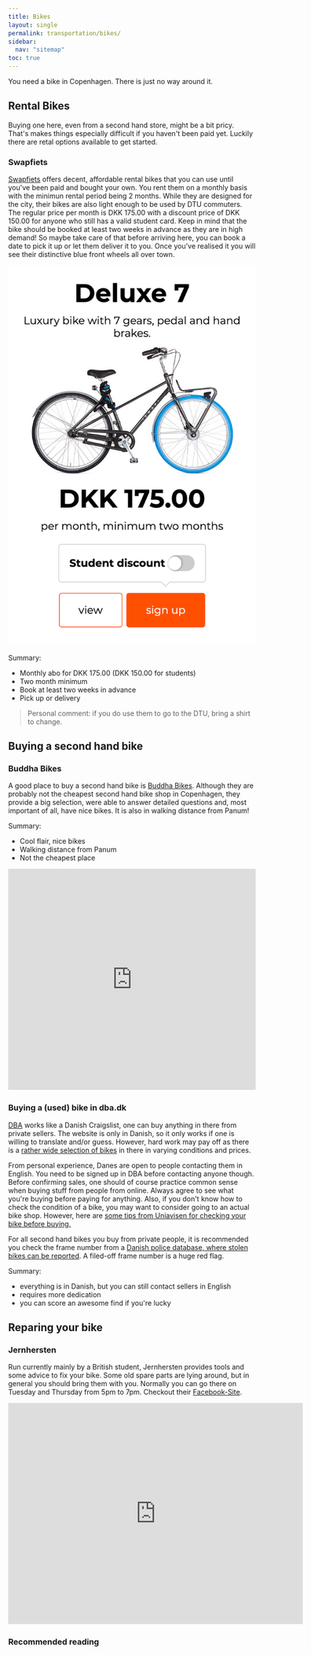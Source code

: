 ```yaml
---
title: Bikes
layout: single
permalink: transportation/bikes/
sidebar:
  nav: "sitemap"
toc: true
---
```


<!-- # Bikes -->

You need a bike in Copenhagen. There is just no way around it.

## Rental Bikes

Buying one here, even from a second hand store, might be a bit pricy. That's makes things especially difficult if you haven't been paid yet. Luckily there are retal options available to get started.

### Swapfiets

[Swapfiets](https://swapfiets.dk/en/offer/copenhagen) offers decent, affordable rental bikes that you can use until you've been paid and bought your own. You rent them on a monthly basis with the minimun rental period being 2 months. While they are designed for the city, their bikes are also light enough to be used by DTU commuters. The regular price per month is DKK 175.00 with a discount price of DKK 150.00 for anyone who still has a valid student card. Keep in mind that the bike should be booked at least two weeks in advance as they are in high demand! So maybe take care of that before arriving here, you can book a date to pick it up or let them deliver it to you. Once you've realised it you will see their distinctive blue front wheels all over town.

![Swapfiets image](Figures/Swapfiets.png)

Summary:
- Monthly abo for DKK 175.00 (DKK 150.00 for students)
- Two month minimum
- Book at least two weeks in advance
- Pick up or delivery

> Personal comment: if you do use them to go to the DTU, bring a shirt to change.


## Buying a second hand bike

### Buddha Bikes

A good place to buy a second hand bike is [Buddha Bikes](https://www.buddhabikes.dk/). Although they are probably not the cheapest second hand bike shop in Copenhagen, they provide a big selection, were able to answer detailed questions and, most important of all, have nice bikes. It is also in walking distance from Panum!

Summary:
- Cool flair, nice bikes
- Walking distance from Panum
- Not the cheapest place

<iframe src="https://www.google.com/maps/embed?pb=!1m18!1m12!1m3!1d11054.020786611598!2d12.541131811485352!3d55.70797545500583!2m3!1f0!2f0!3f0!3m2!1i1024!2i768!4f13.1!3m3!1m2!1s0x4652525a91f3e1b5%3A0xaa26e97fc01db378!2sBuddha%20Bikes!5e0!3m2!1sda!2sdk!4v1574841319171!5m2!1sda!2sdk" width=100% height="450" frameborder="0" style="border:0;" allowfullscreen=""></iframe>


### Buying a (used) bike in dba.dk

[DBA](https://www.dba.dk/) works like a Danish Craigslist, one can buy anything in there from private sellers. The website is only in Danish, so it only works if one is willing to translate and/or guess. However, hard work may pay off as there is a [rather wide selection of bikes](https://www.dba.dk/cykler/cykler-og-cykelanhaengere/reg-koebenhavn-og-omegn/) in there in varying conditions and prices. 

From personal experience, Danes are open to people contacting them in English. You need to be signed up in DBA before contacting anyone though. Before confirming sales, one should of course practice common sense when buying stuff from people from online. Always agree to see what you're buying before paying for anything. Also, if you don't know how to check the condition of a bike, you may want to consider going to an actual bike shop. However, here are [some tips from Uniavisen for checking your bike before buying.](https://uniavisen.dk/en/5-tips-from-the-bike-mechanic-how-to-buy-a-good-used-bike/)

For all second hand bikes you buy from private people, it is recommended you check the frame number from a [Danish police database, where stolen bikes can be reported](https://stelnummer.info/). A filed-off frame number is a huge red flag.

Summary:
- everything is in Danish, but you can still contact sellers in English
- requires more dedication
- you can score an awesome find if you're lucky


## Reparing your bike


### Jernhersten

Run currently mainly by a British student, Jernhersten provides tools and some advice to fix your bike. Some old spare parts are lying around, but in general you should bring them with you. 
Normally you can go there on Tuesday and Thursday from 5pm to 7pm. Checkout their [Facebook-Site](https://www.facebook.com/CykelvaerkstedJernhesten).

<iframe src="https://www.google.com/maps/embed?pb=!1m18!1m12!1m3!1d5350.620452390576!2d12.539589458641405!3d55.6775327666618!2m3!1f0!2f0!3f0!3m2!1i1024!2i768!4f13.1!3m3!1m2!1s0x0%3A0xf496c397c154eda3!2sJernhesten!5e0!3m2!1sde!2sdk!4v1574930084271!5m2!1sde!2sdk" width="600" height="450" frameborder="0" style="border:0;" allowfullscreen=""></iframe>


### Recommended reading
